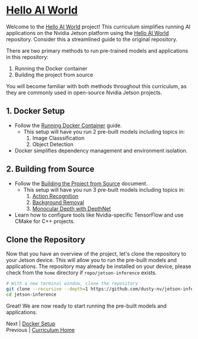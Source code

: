 # [Hello AI World](https://github.com/dusty-nv/jetson-inference)

Welcome to the [Hello AI World](https://github.com/dusty-nv/jetson-inference) project! This curriculum simplifies running AI applications on the Nvidia Jetson platform using the [Hello AI World](https://github.com/dusty-nv/jetson-inference) repository. Consider this a streamlined guide to the original repository.

There are two primary methods to run pre-trained models and applications in this repository:

1. Running the Docker container
2. Building the project from source

You will become familiar with both methods throughout this curriculum, as they are commonly used in open-source Nvidia Jetson projects.

## 1. Docker Setup

- Follow the [Running Docker Container](./Running_Docker.md) guide.
  - This setup will have you run 2 pre-built models including topics in:
    1. Image Classsification
    2. Object Detection
- Docker simplifies dependency management and environment isolation.

## 2. Building from Source

- Follow the [Building the Project from Source](./Building_Source.md) document.
  - This setup will have you run 3 pre-built models including topics in:
    1. [Action Recognition](./Action_Recognition.md)
    2. [Background Removal](./Background_Removal.md)
    3. [Monocular Depth with DepthNet](./Monocular_Depth.md)
- Learn how to configure tools like Nvidia-specific TensorFlow and use CMake for C++ projects.

## Clone the Repository

Now that you have an overview of the project, let's clone the repository to your Jetson device. This will allow you to run the pre-built models and applications. The repository may already be installed on your device, please check from the `home` directory if `repo/jetson-inference` exists.

```bash
# With a new terminal window, clone the repository
git clone --recursive --depth=1 https://github.com/dusty-nv/jetson-inference
cd jetson-inference
```

Great! We are now ready to start running the pre-built models and applications.

Next | [Docker Setup](./Running_Docker.md)  
Previous | [Curriculum Home](../README.md)
